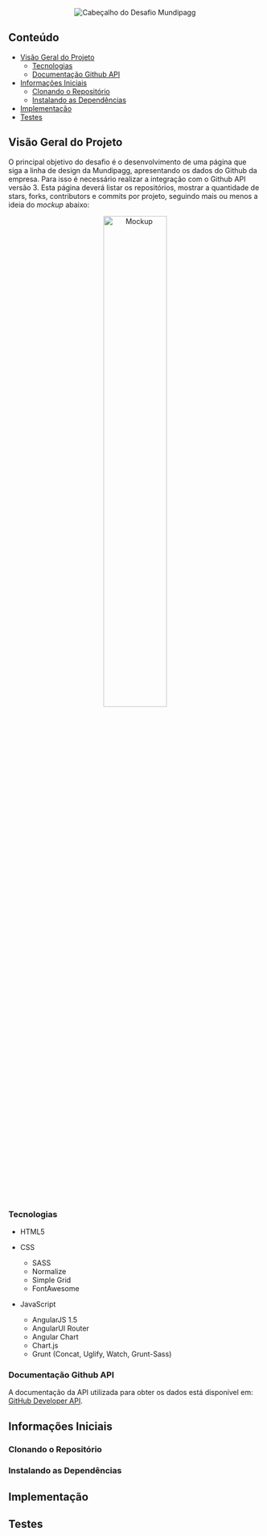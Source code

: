 <p align="center">
  <img src="http://i65.tinypic.com/23hok7o.png" alt="Cabeçalho do Desafio Mundipagg"/>
</p>

## Conteúdo
- [Visão Geral do Projeto](#visão-geral-do-projeto)
  - [Tecnologias](#tecnologias)
  - [Documentação Github API](#documentação-github-api)
- [Informações Iniciais](#informações-iniciais)
  - [Clonando o Repositório](#clonando-o-repositório)
  - [Instalando as Dependências](#instalando-as-dependências)
- [Implementação](#implementação)
- [Testes](#testes)

## Visão Geral do Projeto
O principal objetivo do desafio é o desenvolvimento de uma página que siga a linha de design da Mundipagg, apresentando os dados do Github da empresa. Para isso é necessário realizar a integração com o Github API versão 3. Esta página deverá listar os repositórios, mostrar a quantidade de stars, forks, contributors e commits por projeto, seguindo mais ou menos a ideia do *mockup* abaixo:

<p align="center">
  <img src="http://i66.tinypic.com/nf4fis.png" alt="Mockup" width="50%"/>
</p>

### Tecnologias
- HTML5

- CSS
  - SASS
  - Normalize
  - Simple Grid
  - FontAwesome
  
- JavaScript
  - AngularJS 1.5
  - AngularUI Router
  - Angular Chart
  - Chart.js
  - Grunt (Concat, Uglify, Watch, Grunt-Sass)


### Documentação Github API
A documentação da API utilizada para obter os dados está disponível em: [GitHub Developer API](https://developer.github.com/v3/).

## Informações Iniciais


### Clonando o Repositório


### Instalando as Dependências


## Implementação


## Testes
